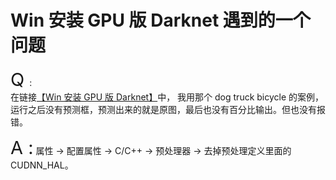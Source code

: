 # Win 安装 GPU 版 Darknet 遇到的一个问题

<big><big><big><big>Q    </big></big></big></big> :                     
在链接[【Win 安装 GPU 版 Darknet】](https://zhuanlan.zhihu.com/p/45845454)中，
我用那个 dog truck bicycle 的案例，运行之后没有预测框，预测出来的就是原图，最后也没有百分比输出。但也没有报错。

<big><big><big><big>A   :</big></big></big></big>
属性 -> 配置属性 -> C/C++ -> 预处理器 -> 去掉预处理定义里面的 CUDNN_HAL。

